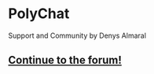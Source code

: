 # PolyChat
Support and Community by Denys Almaral

## [Continue to the forum!](https://github.com/piXelicidio/PolyChat/discussions)
